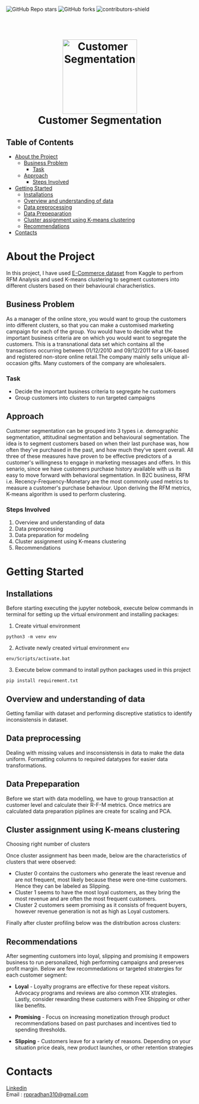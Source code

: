![GitHub Repo stars](https://img.shields.io/github/stars/rppradhan08/ecom-rfm-segmentation)
![GitHub forks](https://img.shields.io/github/forks/rppradhan08/ecom-rfm-segmentation?color=green)
![contributors-shield](https://img.shields.io/github/contributors/rppradhan08/ecom-rfm-segmentation)

<h1 align="center">
  <br>
  <a href="https://github.com/rppradhan08/ecom-rfm-segmentation"><img src="C:\Users\RAJPRAVEEN\Desktop\Projects\E-Commerce Customer Segmentation\images\Customer-segmentation.png" alt="Customer Segmentation" width="200"></a>
  <br>
  Customer Segmentation
  <br>
</h1>

<!-- TABLE OF CONTENTS -->

## Table of Contents

- [About the Project](#about-the-project)
  - [Business Problem](#business-problem)
    - [Task](#task)
  - [Approach](#approach)
    - [Steps Involved](#steps-involved)
- [Getting Started](#getting-started)
  - [Installations](#installations)
  - [Overview and understanding of data](#overview-and-understanding-of-data)
  - [Data preprocessing](#data-preprocessing)
  - [Data Prepeparation](#data-prepeparation)
  - [Cluster assignment using K-means clustering](#cluster-assignment-using-k-means-clustering)
  - [Recommendations](#recommendations)
- [Contacts](#contacts)

# About the Project

In this project, I have used [E-Commerce dataset](https://www.kaggle.com/carrie1/ecommerce-data) from Kaggle to perfrom RFM Analysis and used K-means clustering to segment customers into different clusters based on their behavioural characheristics.

## Business Problem

As a manager of the online store, you would want to group the customers into different clusters, so that you can make a customised marketing campaign for each of the group. You would have to decide what the important business criteria are on which you would want to segregate the customers. This is a transnational data set which contains all the transactions occurring between 01/12/2010 and 09/12/2011 for a UK-based and registered non-store online retail.The company mainly sells unique all-occasion gifts. Many customers of the company are wholesalers.

### Task

- Decide the important business criteria to segregate he customers
- Group customers into clusters to run targeted campaigns

## Approach

Customer segmentation can be grouped into 3 types i.e. demographic segmentation, attitudinal segmentation and behavioural segmentation. The idea is to segment customers based on when their last purchase was, how often they’ve purchased in the past, and how much they’ve spent overall. All three of these measures have proven to be effective predictors of a customer's willingness to engage in marketing messages and offers. In this senario, since we have customers purchase history available with us its easy to move forward with behavioral segmentation. In B2C business, RFM i.e. Recency-Frequency-Monetary are the most commonly used metrics to measure a customer's purchase behaviour. Upon deriving the RFM metrics, K-means algorithm is used to perform clustering.

<RFM Image>

### Steps Involved

1. Overview and understanding of data
2. Data preprocessing
3. Data preparation for modeling
4. Cluster assignment using K-means clustering
5. Recommendations

# Getting Started

## Installations

Before starting executing the jupyter notebook, execute below commands in terminal for setting up the virtual environment and installing packages:

1. Create virtual environment

```
python3 -m venv env
```

2. Activate newly created virtual environment `env`

```
env/Scripts/activate.bat
```

3. Execute below command to install python packages used in this project

```
pip install requirement.txt
```

## Overview and understanding of data

Getting familiar with dataset and performing discreptive statistics to identify inconsistensis in dataset.

## Data preprocessing

Dealing with missing values and insconsistensis in data to make the data uniform. Formatting columns to required datatypes for easier data transformations.

## Data Prepeparation

Before we start with data modelling, we have to group transaction at customer level and calculate their R-F-M metrics. Once metrics are calculated data preparation piplines are create for scaling and PCA.

## Cluster assignment using K-means clustering

Choosing right number of clusters
<Elbow curve>

Once cluster assignment has been made, below are the characteristics of clusters that were observed:

- Cluster 0 contains the customers who generate the least revenue and are not frequent, most likely because these were one-time customers. Hence they can be labeled as Slipping.
- Cluster 1 seems to have the most loyal customers, as they bring the most revenue and are often the most frequent customers.
- Cluster 2 customers seem promising as it consists of frequent buyers, however revenue generation is not as high as Loyal customers.

<Cluster Profiling>

Finally after cluster profiling below was the distribution across clusters:

<cluster Distbn>

## Recommendations

After segmenting customers into loyal, slipping and promising it empowers business to run personalized, high performing campaigns and preserves profit margin. Below are few recommedations or targeted stratergies for each customer segment:

- **Loyal** - Loyalty programs are effective for these repeat visitors. Advocacy programs and reviews are also common X1X strategies. Lastly, consider rewarding these customers with Free Shipping or other like benefits.

- **Promising** - Focus on increasing monetization through product recommendations based on past purchases and incentives tied to spending thresholds.

- **Slipping** - Customers leave for a variety of reasons. Depending on your situation price deals, new product launches, or other retention strategies

# Contacts

[Linkedin](https://www.linkedin.com/in/raj-praveen-pradhan-306625101/)<br>
Email : [rppradhan310@gmail.com](rppradhan310@gmail.com)
